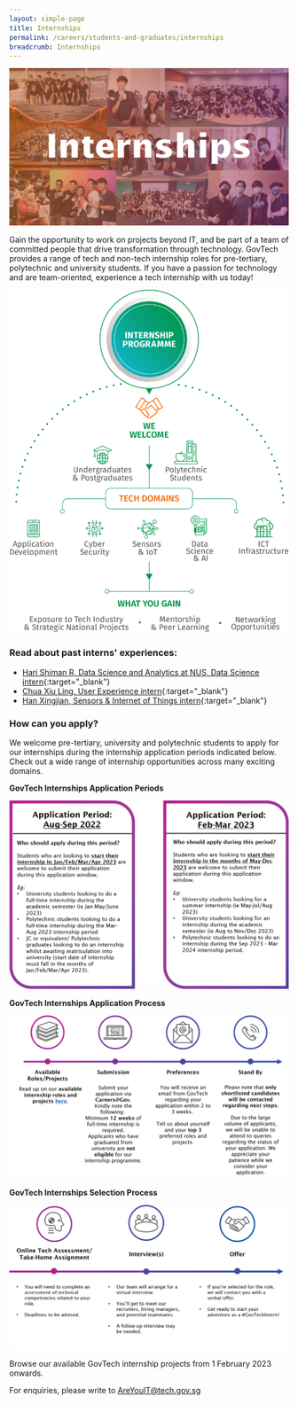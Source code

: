 ```yaml
---
layout: simple-page
title: Internships  
permalink: /careers/students-and-graduates/internships
breadcrumb: Internships 
---
```


![GovTech Internships](/images/careers/GovTech-Internships.png)

Gain the opportunity to work on projects beyond IT, and be part of a team of committed people that drive transformation through technology. GovTech provides a range of tech and non-tech internship roles for pre-tertiary, polytechnic and university students. If you have a passion for technology and are team-oriented, experience a tech internship with us today!

![GovTech Internships Overview](/images/careers/Internship_Infographic.png)


### Read about past interns' experiences:

* [Hari Shiman R, Data Science and Analytics at NUS, Data Science intern](https://medium.com/ytpo-govtech/internship-experience-at-dsaid-a16907042b28){:target="_blank"}
* [Chua Xiu Ling, User Experience intern](https://medium.com/ytpo-govtech/theres-so-much-to-designing-498774d58037){:target="_blank"}
* [Han Xingjian, Sensors & Internet of Things intern](https://medium.com/ytpo-govtech/internship-blog-7b021006e020){:target="_blank"}


### How can you apply?

We welcome pre-tertiary, university and polytechnic students to apply for our internships during the internship application periods indicated below. Check out a wide range of internship opportunities across many exciting domains.

**GovTech Internships Application Periods**

![GovTech Internships Application Periods](/images/careers/GovTech-Internship-Application-Periods.png)

**GovTech Internships Application Process**

![GovTech Internships Application Process](/images/careers/GovTech-Internship-Application-Process.png)

**GovTech Internships Selection Process**

![GovTech Internships Selection Process](/images/careers/GovTech-Internship-Selection-Process.png)


Browse our available GovTech internship projects from 1 February 2023 onwards.

For enquiries, please write to <AreYouIT@tech.gov.sg>

